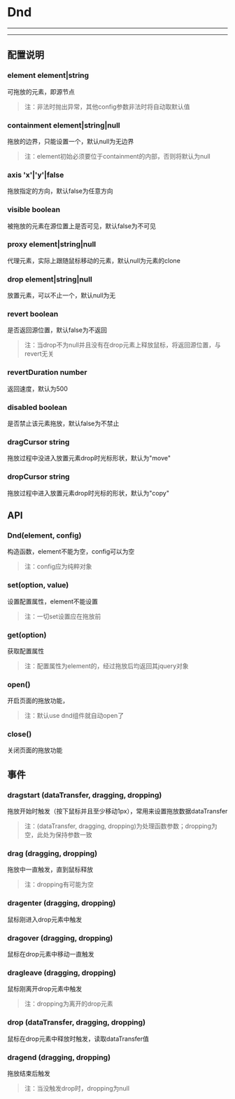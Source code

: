 # Dnd

---



---

## 配置说明

### element    element|string
可拖放的元素，即源节点
>注：非法时抛出异常，其他config参数非法时将自动取默认值

### containment    element|string|null
拖放的边界，只能设置一个，默认null为无边界 
>注：element初始必须要位于containment的内部，否则将默认为null

### axis   'x'|'y'|false
拖放指定的方向，默认false为任意方向

### visible    boolean
被拖放的元素在源位置上是否可见，默认false为不可见

### proxy    element|string|null
代理元素，实际上跟随鼠标移动的元素，默认null为元素的clone

### drop    element|string|null
放置元素，可以不止一个，默认null为无

### revert    boolean
是否返回源位置，默认false为不返回
>注：当drop不为null并且没有在drop元素上释放鼠标，将返回源位置，与revert无关

### revertDuration    number
返回速度，默认为500

### disabled    boolean
是否禁止该元素拖放，默认false为不禁止

### dragCursor    string
拖放过程中没进入放置元素drop时光标形状，默认为"move"

### dropCursor    string
拖放过程中进入放置元素drop时光标的形状，默认为"copy"


## API

### Dnd(element, config)
构造函数，element不能为空，config可以为空
>注：config应为纯粹对象

### set(option, value)
设置配置属性，element不能设置
>注：一切set设置应在拖放前

### get(option)
获取配置属性
>注：配置属性为element的，经过拖放后均返回其jquery对象

### open()
开启页面的拖放功能，
>注：默认use dnd组件就自动open了

### close()
关闭页面的拖放功能

## 事件

### dragstart  (dataTransfer, dragging, dropping)
拖放开始时触发（按下鼠标并且至少移动1px），常用来设置拖放数据dataTransfer
>注：(dataTransfer, dragging, dropping)为处理函数参数；dropping为空，此处为保持参数一致
	
### drag (dragging, dropping)
拖放中一直触发，直到鼠标释放
>注：dropping有可能为空

### dragenter (dragging, dropping)
鼠标刚进入drop元素中触发

### dragover (dragging, dropping)
鼠标在drop元素中移动一直触发

### dragleave (dragging, dropping)
鼠标刚离开drop元素中触发
>注：dropping为离开的drop元素

### drop (dataTransfer, dragging, dropping)
鼠标在drop元素中释放时触发，读取dataTransfer值

### dragend (dragging, dropping)
拖放结束后触发
>注：当没触发drop时，dropping为null











































